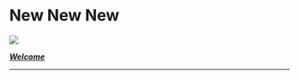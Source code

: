 # **New New New**

![](https://img.freepik.com/free-photo/opening-soon-text-with-stars-on-blue-background_23-2147948762.jpg?w=740&t=st=1686486973~exp=1686487573~hmac=61de627d5ef5d66d7a51fc758d4d79d0758a990570b4ac70eafc218e860902cc )

[**_Welcome_**](https://www.google.com)
____________________________


